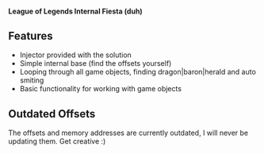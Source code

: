 #### League of Legends Internal Fiesta (duh)

## Features
- Injector provided with the solution
- Simple internal base (find the offsets yourself)
- Looping through all game objects, finding dragon|baron|herald and auto smiting
- Basic functionality for working with game objects

## Outdated Offsets
The offsets and memory addresses are currently outdated, I will never be updating them. Get creative :)
